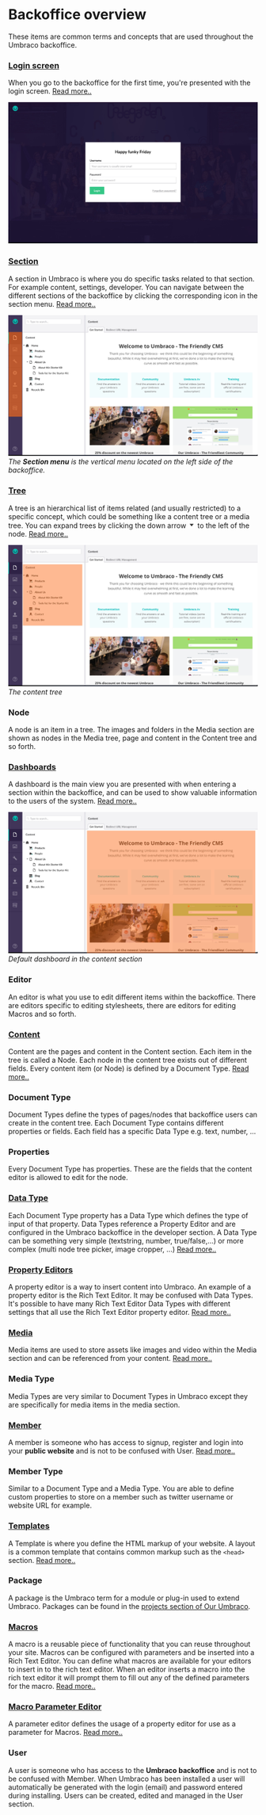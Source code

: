 # Backoffice overview
These items are common terms and concepts that are used throughout the Umbraco backoffice.

### [Login screen](Login/)
When you go to the backoffice for the first time, you're presented with the login screen. [Read more..](Login/)

![Login screen](images/umbraco7-6_login.jpg "The login screen has a greeting, username/password field and optionally a 'Forgotten password' link.") 


### [Section](Sections/)
A section in Umbraco is where you do specific tasks related to that section. For example content, settings, developer. You can navigate between the different sections of the backoffice by clicking the corresponding icon in the section menu. [Read more..](Sections/)

![Sections](images/umbraco7-6_sections.jpg "The Section menu is the vertical menu located on the left side of the backoffice.")
*The __Section menu__ is the vertical menu located on the left side of the backoffice.*

### [Tree](../../Extending/Section-Trees/index.md)
A tree is an hierarchical list of items related (and usually restricted) to a specific concept, which could be something like a content tree or a media tree. You can expand trees by clicking the down arrow <img src="images/expand-node.png" style="margin:0;width:15px" title="Expand a node in a tree" /> to the left of the node.
[Read more..](../../Extending/Section-Trees/index.md)

![Tree](images/umbraco7-6_tree.jpg "The content tree")
*The content tree*

### Node
A node is an item in a tree. The images and folders in the Media section are shown as nodes in the Media tree, page and content in the Content tree and so forth.

### [Dashboards](../../Extending/Dashboards/index.md)
A dashboard is the main view you are presented with when entering a section within the backoffice, and can be used to show valuable information to the users of the system. [Read more..](../../Extending/Dashboards/index.md)

![Dashboard](images/umbraco7-6_dashboard.jpg "Default dashboard in the content section")
*Default dashboard in the content section*


### Editor
An editor is what you use to edit different items within the backoffice. There are editors specific to editing stylesheets, there are editors for editing Macros and so forth.

### [Content](../Data/Defining-Content/)
Content are the pages and content in the Content section. Each item in the tree is called a Node.  Each node in the content tree exists out of different fields. Every content item (or Node) is defined by a Document Type.
[Read more..](../Data/Defining-Content/)

### Document Type
Document Types define the types of pages/nodes that backoffice users can create in the content tree. Each Document Type contains different properties or fields.
Each field has a specific Data Type e.g. text, number, ...

### Properties
Every Document Type has properties. These are the fields that the content editor is allowed to edit for the node.

### [Data Type](../Data/Data-Types/)
Each Document Type property has a Data Type which defines the type of input of that property. Data Types reference a Property Editor and are configured in the Umbraco backoffice in the developer section.  A Data Type can be something very simple (textstring, number, true/false,...) or more complex (multi node tree picker, image cropper, ...)
[Read more..](../Data/Data-Types/)

### [Property Editors](Property-Editors/)
A property editor is a way to insert content into Umbraco. An example of a property editor is the Rich Text Editor. It may be confused with Data Types. It's possible to have many Rich Text Editor Data Types with different settings that all use the Rich Text Editor property editor. [Read more..](Property-Editors/)

### [Media](../Data/Creating-Media/)
Media items are used to store assets like images and video within the Media section and can be referenced from your content.
[Read more..](../Data/Creating-Media/)

### Media Type
Media Types are very similar to Document Types in Umbraco except they are specifically for media items in the media section.

### [Member](../Data/Members/)
A member is someone who has access to signup, register and login into your **public website** and is not to be confused with User.
[Read more..](../Data/Members/)

### Member Type
Similar to a Document Type and a Media Type. You are able to define custom properties to store on a member such as twitter username or website URL for example.

### [Templates](../Design/Templates/)
A Template is where you define the HTML markup of your website. A layout is a common template that contains common markup such as the `<head>` section.
[Read more..](../Design/Templates/)

### Package
A package is the Umbraco term for a module or plug-in used to extend Umbraco. Packages can be found in the [projects section of Our Umbraco](https://our.umbraco.com/projects/ "Projects on Our Umbraco").

### [Macros](../../Reference/Templating/Macros/)
A macro is a reusable piece of functionality that you can reuse throughout your site. Macros can be configured with parameters and be inserted into a Rich Text Editor. You can define what macros are available for your editors to insert in to the rich text editor. When an editor inserts a macro into the rich text editor it will prompt them to fill out any of the defined parameters for the macro.
[Read more..](../../Reference/Templating/Macros/)

### [Macro Parameter Editor](../../Extending/Macro-Parameter-Editors/)
A parameter editor defines the usage of a property editor for use as a parameter for Macros.
[Read more..](../../Extending/Macro-Parameter-Editors/)

### User
A user is someone who has access to the **Umbraco backoffice** and is not to be confused with Member. When Umbraco has been installed a user will automatically be generated with the login (email) and password entered during installing. Users can be created, edited and managed in the User section.
